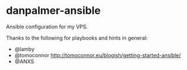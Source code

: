 danpalmer-ansible
=================

Ansible configuration for my VPS.

Thanks to the following for playbooks and hints in general:

 - @lamby
 - @tomoconnor http://tomoconnor.eu/blogish/getting-started-ansible/
 - @ANXS
